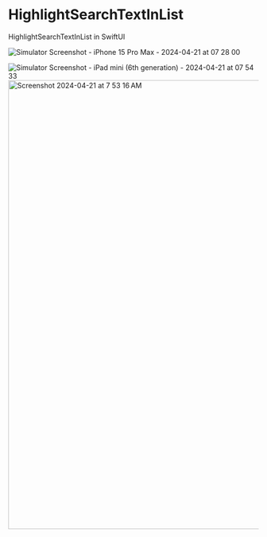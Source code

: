 # HighlightSearchTextInList
HighlightSearchTextInList in SwiftUI

![Simulator Screenshot - iPhone 15 Pro Max - 2024-04-21 at 07 28 00](https://github.com/scripturesintech/HighlightSearchTextInList/assets/123146786/cc7a0f11-96d1-48ed-b8fa-2f5c5ed88108)

![Simulator Screenshot - iPad mini (6th generation) - 2024-04-21 at 07 54 33](https://github.com/scripturesintech/HighlightSearchTextInList/assets/123146786/affa32e0-a54e-4a34-9e8f-7b45b2e283df)
<img width="903" alt="Screenshot 2024-04-21 at 7 53 16 AM" src="https://github.com/scripturesintech/HighlightSearchTextInList/assets/123146786/05514ce9-6f7b-48de-9f4e-31df16ca9b08">

